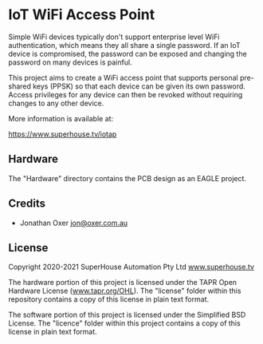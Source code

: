 IoT WiFi Access Point
=====================

Simple WiFi devices typically don't support enterprise level WiFi
authentication, which means they all share a single password. If
an IoT device is compromised, the password can be exposed and changing
the password on many devices is painful.

This project aims to create a WiFi access point that supports
personal pre-shared keys (PPSK) so that each device can be given its
own password. Access privileges for any device can then be revoked
without requiring changes to any other device.

More information is available at:

  https://www.superhouse.tv/iotap


Hardware
--------
The "Hardware" directory contains the PCB design as an EAGLE project.


Credits
-------
 * Jonathan Oxer <jon@oxer.com.au>


License
-------
Copyright 2020-2021 SuperHouse Automation Pty Ltd  www.superhouse.tv  

The hardware portion of this project is licensed under the TAPR Open
Hardware License (www.tapr.org/OHL). The "license" folder within this
repository contains a copy of this license in plain text format.

The software portion of this project is licensed under the Simplified
BSD License. The "licence" folder within this project contains a
copy of this license in plain text format.

